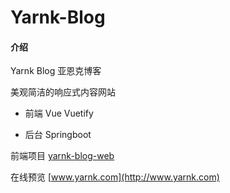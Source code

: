 # Yarnk-Blog

#### 介绍
Yarnk Blog 亚恩克博客

美观简洁的响应式内容网站

- 前端 Vue Vuetify

- 后台 Springboot


前端项目 [yarnk-blog-web](https://gitee.com/yarnk/yarnk-blog-ui)

在线预览 [www.yarnk.com](http://www.yarnk.com)